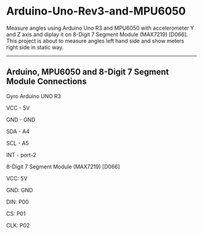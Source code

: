 # Arduino-Uno-Rev3-and-MPU6050

Measure angles using Arduino Uno R3 and MPU6050 with accelerometer Y and Z axis and diplay it on 8-Digit 7 Segment Module (MAX7219) [D066]. This project is about to measure angles left hand side and show meters right side in static way.

---

## Arduino, MPU6050 and 8-Digit 7 Segment Module Connections

Gyro Arduino UNO R3

VCC  -  5V

GND  -  GND

SDA  -  A4

SCL  -  A5

INT - port-2


8-Digit 7 Segment Module (MAX7219) [D066]

VCC: 5V

GND: GND

DIN: P00

CS: P01

CLK: P02

